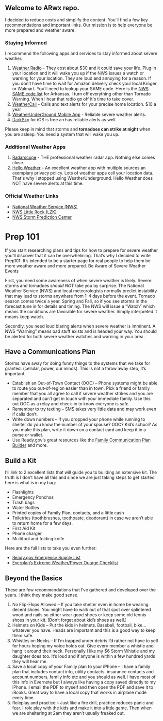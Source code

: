 ## Welcome to ARwx repo.

I decided to reduce costs and simplify the content. You'll find a few key recommendations and important links. Our mission is to help everyone be more prepared and weather aware.

### Staying Informed
I recommend the following apps and services to stay informed about severe weather.

1. [Weather Radio](https://www.amazon.com/dp/B00176T9OY/ref=cm_sw_em_r_mt_dp_U_AC01DbA6128V6) - They cost about $30 and it could save your life. Plug in your location and it will wake you up if the NWS issues a watch or warning for your location. They are loud and annoying for a reason. If you don’t have time to wait for Amazon delivery check your local Kroger or Walmart. You’ll need to lookup your SAME code. Here is the [NWS SAME code list](https://www.nws.noaa.gov/nwr/coverage/ccov.php?State=AR) for Arkansas. I turn off everything other than Tornado Warning. When I hear that radio go off it's time to take cover.
2. [WeatherCall](https://weathercallservices.com/personal-use/) - Calls and text alerts for your precise home location. $10 a year
3. [WeatherUnderGround Mobile App](https://www.wunderground.com/download) - Reliable severe weather alerts.
4. [DarkSky](https://darksky.net/app) for iOS is free an has reliable alerts as well.

Please keep in mind that storms and **tornadoes can strike at night** when you are asleep. You need a system that will wake you up.

### Additional Weather Apps
1. [Radarscope](https://www.radarscope.app/) - THE professional weather radar app. Nothing else comes close.
2. [Hello Weather](https://helloweather.com/) - An excellent weather app with multiple sources an exemplary privacy policy. Lots of weather apps cell your location data. That's why I stopped using WeatherUnderground. Hello Weather does NOT have severe alerts at this time.

### Official Weather Links
-   [National Weather Service (NWS)](http://weather.gov/)
-   [NWS Little Rock (LZK)](http://srh.noaa.gov/lzk/)
-   [NWS Storm Prediction Center](http://spc.noaa.gov/)

# Prep 101

If you start researching plans and tips for how to prepare for severe weather you’ll discover that it can be overwhelming. That’s why I decided to write Prep101. It’s intended to be a starter page for real people to help them be more weather aware and more prepared.
Be Aware of Severe Weather Events

First, you need some awareness of when severe weather is likely. Severe storms and tornadoes *should NOT* take you by surprise. The National Weather Service (NWS) and local meteorologists normally predict instability that may lead to storms anywhere from 1-4 days before the event. Tornado season comes twice a year, Spring and Fall, so if you see storms in the forecast tune in for details and timing. The NWS will issue a “Watch” which means the conditions are  favorable for severe weather. Simply interpreted it  means keep watch.

Secondly, you need loud blaring alerts when severe weather is imminent. A NWS “Warning” means bad stuff exists and is headed your way. You should be alerted for both severe weather watches and warning in your area.

## Have a Communications Plan

Storms have away for doing funny things to the systems that we take for granted. (cellular, power, our minds). This is not a throw away step, it’s important.

- Establish an Out-of-Town Contact (OOC) – Phone systems might be able to route you out-of-region easier than in town. Pick a friend or family member that you all agree to call if severe weather strikes and you are separated and can’t get in touch with your immediate family. Use this out OOC as a relay and check-in to know everyone is safe.
- Remember to try texting – SMS takes very little data and may work even if calls don’t.
- Write down numbers – If you dropped your phone while running to shelter do you know the number of your spouse? OOC? Kid’s school? As you make this plan, write it down on a contact card and keep it in a purse or wallet.
- Use Ready.gov‘s great resources like the [Family Communication Plan Builder](https://www.fema.gov/media-library-data/1440449346150-1ff18127345615d8b7e1effb4752b668/Family_Comm_Plan_508_20150820.pdf) and more.

## Build a Kit

I’ll link to 2 excellent lists that will guide you to building an extensive kit. The truth is I don’t have all this and since we are just taking steps to get started here is what is in my bag:

- Flashlights
- Emergency Ponchos
- Trash bags
- Water Bottles
- Printed copies of Family Plan, contacts, and a little cash
- Toiletries (toothbrushes, toothpaste, deodorant) in case we aren’t able to return home for a few days.
- First Aid Kit
- Phone charger
- Multitool and folding knife

Here are the full lists to take you even further:

- [Ready.gov Emergency Supply List](https://www.ready.gov/kit)
- [Everplan’s Extreme Weather/Power Outage Checklist](https://www.everplans.com/sites/default/files/Emergency_Evacuation_Checklist.pdf)

## Beyond the Basics

These are few recommendations that I’ve gathered and developed over the years. I think they make good sense.

1. No Flip-Flops Allowed – If you take shelter even in home be wearing decent shoes. You might have to walk out of that spot over splintered wood and nails so either wear good shoes or keep some old tennis shoes in your kit. (Don’t forget about kid’s shoes as well.)
2. Helmets on Kids – Put the kids in helmets. Baseball, football, bike… whatever you have. Heads are important and this is a good way to keep them safe.
3. Whistles on Necks – If I’m trapped under debris I’d rather not have to yell for hours hoping my voice holds out. Give every member a whistle and hang it around their neck. Personally I like my $6 Storm Whistle and my daughter does too. It’s loud and if anyone is within a few hundred yards they will hear me.
4. Save a local copy of your Family plan to your iPhone – I have a family plan that includes contact info, utility contacts, insurance contacts and account numbers, family info etc and you should as well. I have most of this info in Evernote but I always like having a copy saved directly to my iPhone. I email the PDF to myself and then open the PDF and save it to iBooks. Great way to have a local copy that works in airplane mode every time.
5. Roleplay and practice – Just like a fire drill, practice reduces panic and fear. I role play with the kids and make it into a little game. Then when we are sheltering at 2am they aren’t usually freaked out.


